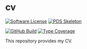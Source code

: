 # cv

[![Software License](https://img.shields.io/badge/license-MIT-green.svg)](LICENSE)
[![PDS Skeleton](https://img.shields.io/badge/pds-skeleton-blue.svg?style=flat-square)](https://github.com/php-pds/skeleton)

[![GitHub Build](https://github.com/milan-miscevic/cv/workflows/Check/badge.svg?branch=master)](https://github.com/milan-miscevic/cv/actions)
[![Type Coverage](https://shepherd.dev/github/milan-miscevic/cv/coverage.svg)](https://shepherd.dev/github/milan-miscevic/cv)

This repository provides my CV.
